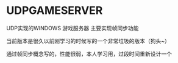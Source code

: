 # UDPGAMESERVER
UDP实现的WINDOWS 游戏服务器 主要实现帧同步功能

当前版本是很久以前刚学习的时候写的一个非常垃圾的版本（狗头~）

通过帧同步概念写的，性能很弱，本人学习用，过段时间重新设计一个


